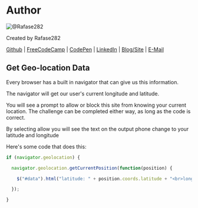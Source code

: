 # Author
![@Rafase282](https://avatars0.githubusercontent.com/Rafase282?&s=128)

Created by Rafase282

[Github](https://github.com/Rafase282) | [FreeCodeCamp](http://www.freecodecamp.com/rafase282) | [CodePen](http://codepen.io/Rafase282/) | [LinkedIn](https://www.linkedin.com/in/rafase282) | [Blog/Site](https://rafase282.wordpress.com/) | [E-Mail](mailto:rafase282@gmail.com)

## Get Geo-location Data
Every browser has a built in navigator that can give us this information.

The navigator will get our user's current longitude and latitude.

You will see a prompt to allow or block this site from knowing your current location. The challenge can be completed either way, as long as the code is correct.

By selecting allow you will see the text on the output phone change to your latitude and longitude

Here's some code that does this:

```js
if (navigator.geolocation) {

  navigator.geolocation.getCurrentPosition(function(position) {

    $("#data").html("latitude: " + position.coords.latitude + "<br>longitude: " + position.coords.longitude);

  });

}
```
